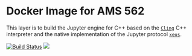 # Docker Image for AMS 562
This layer is to build the Jupyter engine for C++ based on the [`Cling`](https://github.com/root-project/cling) C++ interpreter and the native implementation of the Jupyter protocol [`xeus`](https://github.com/QuantStack/xeus).

[![Build Status](https://travis-ci.org/compdatasci/ams562-desktop.svg?branch=xeus-cling)](https://travis-ci.org/compdatasci/ams562-desktop) [![](https://images.microbadger.com/badges/image/ams562/desktop.svg)](https://microbadger.com/images/ams562/desktop)
